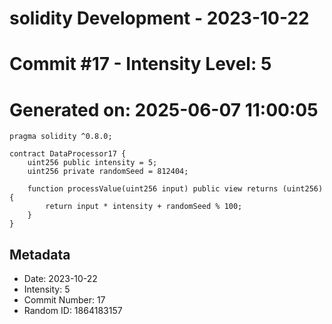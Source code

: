 ﻿# solidity Development - 2023-10-22
# Commit #17 - Intensity Level: 5
# Generated on: 2025-06-07 11:00:05
```solidity
pragma solidity ^0.8.0;

contract DataProcessor17 {
    uint256 public intensity = 5;
    uint256 private randomSeed = 812404;

    function processValue(uint256 input) public view returns (uint256) {
        return input * intensity + randomSeed % 100;
    }
}
```
## Metadata
- Date: 2023-10-22
- Intensity: 5
- Commit Number: 17
- Random ID: 1864183157
